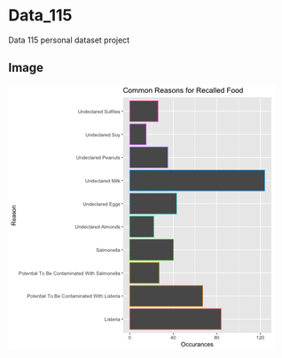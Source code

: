# Data_115
Data 115 personal dataset project

## Image
<img src="https://raw.githubusercontent.com/hannahpeha/Data_115/main/recall.reasons.png">
